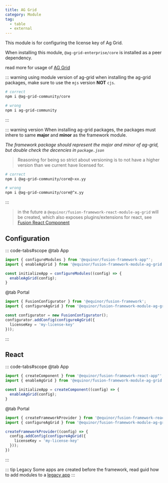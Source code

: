 ```yaml
---
title: AG Grid
category: Module
tag: 
  - table
  - external
---
```


<ModuleBadge module="modules/ag-grid" />

This module is for configuring the license key of Ag Grid.

When installing this module, `@ag-grid-enterprise/core` is installed as a peer dependency.

read more for usage of [AG Grid](https://www.ag-grid.com/)

::: warning using module version of ag-grid
when installing the ag-grid packages, make sure to use the `mjs` version __NOT__ `cjs`.
```sh
# correct
npm i @ag-grid-community/core

# wrong
npm i ag-grid-community
```
:::

::: warning version
When installing ag-grid packages, the packages must inhere to same __major__ and __minor__ as the framework module.

_The framework package should represent the major and minor of ag-grid, but double check the decencies in `package.json`_

> Reasoning for being so strict about versioning is to not have a higher version than we current have licensed for.
```sh
# correct
npm i @ag-grid-community/core@~xx.yy

# wrong
npm i @ag-grid-community/core@^x.yy
```
:::

> in the future a `@equinor/fusion-framework-react-module-ag-grid` will be created, which also exposes 
> plugins/extensions for react, see [Fusion React Component](https://github.com/equinor/fusion-react-components)

## Configuration
::: code-tabs#scope
@tab App
```ts
import { configureModules } from '@equinor/fusion-framework-app"';
import { enableAgGrid } from '@equinor/fusion-framework-module-ag-grid';

const initializeApp = configureModules((config) => {
  enableAgGrid(config);
} 
```

@tab Portal
```ts
import { FusionConfigurator } from '@equinor/fusion-framework';
import { configureAgGrid } from '@equinor/fusion-framework-module-ag-grid';

const configurator = new FusionConfigurator();
configurator.addConfig(configureAgGrid({
  licenseKey = 'my-license-key'
}));
```
:::

## React

::: code-tabs#scope
@tab App
```ts
import { createComponent } from '@equinor/fusion-framework-react-app"';
import { enableAgGrid } from '@equinor/fusion-framework-module-ag-grid';

const initializeApp = createComponent((config) => {
  enableAgGrid(config);
} 
```
@tab Portal
```ts
import { createFrameworkProvider } from '@equinor/fusion-framework-react';
import { configureAgGrid } from '@equinor/fusion-framework-module-ag-grid';

createFrameworkProvider((config) => {
  config.addConfig(configureAgGrid({
    licenseKey = 'my-license-key'
  }));
})
```
:::

::: tip Legacy
Some apps are created before the framework, read guid how to add modules to a [legacy app](/guide/app/legacy.md)
:::